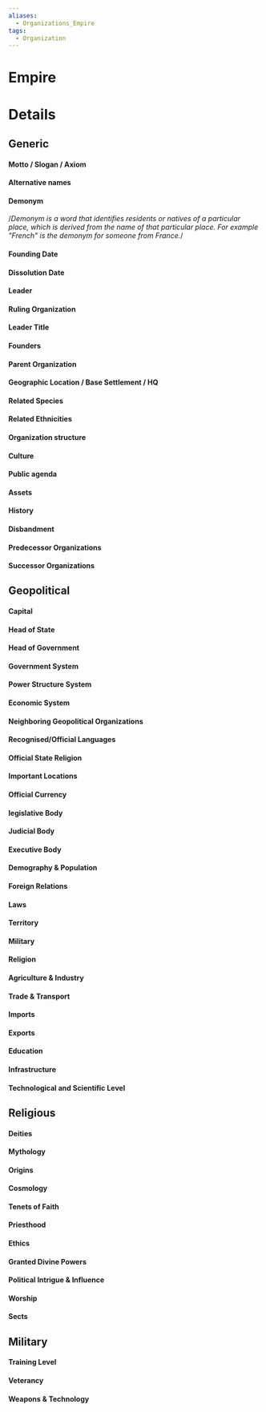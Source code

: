 ```yaml
---
aliases:
  - Organizations_Empire
tags:
  - Organization
---
```

# Empire




# Details

## Generic
#### Motto / Slogan / Axiom
#### Alternative names
#### Demonym
/*Demonym is a word that identifies residents or natives of a particular place, which is derived from the name of that particular place. For example "French" is the demonym for someone from France.*/
#### Founding Date
#### Dissolution Date
#### Leader
#### Ruling Organization
#### Leader Title
#### Founders
#### Parent Organization
#### Geographic Location / Base Settlement / HQ
#### Related Species
#### Related Ethnicities
#### Organization structure
#### Culture
#### Public agenda
#### Assets
#### History
#### Disbandment
#### Predecessor Organizations
#### Successor Organizations

## Geopolitical
#### Capital
#### Head of State
#### Head of Government
#### Government System
#### Power Structure System
#### Economic System
#### Neighboring Geopolitical Organizations
#### Recognised/Official Languages
#### Official State Religion
#### Important Locations
#### Official Currency
#### legislative Body
#### Judicial Body
#### Executive Body
#### Demography & Population
#### Foreign Relations
#### Laws
#### Territory
#### Military
#### Religion
#### Agriculture & Industry
#### Trade & Transport
#### Imports
#### Exports
#### Education
#### Infrastructure
#### Technological and Scientific Level
## Religious
#### Deities
#### Mythology
#### Origins
#### Cosmology
#### Tenets of Faith
#### Priesthood
#### Ethics
#### Granted Divine Powers
#### Political Intrigue & Influence
#### Worship
#### Sects
## Military
#### Training Level
#### Veterancy
#### Weapons & Technology

